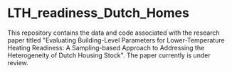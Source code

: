 # LTH_readiness_Dutch_Homes
This repository contains the data and code associated with the research paper titled "Evaluating Building-Level Parameters for Lower-Temperature Heating Readiness: A Sampling-based Approach to Addressing the Heterogeneity of Dutch Housing Stock". The paper currently is under review. 
